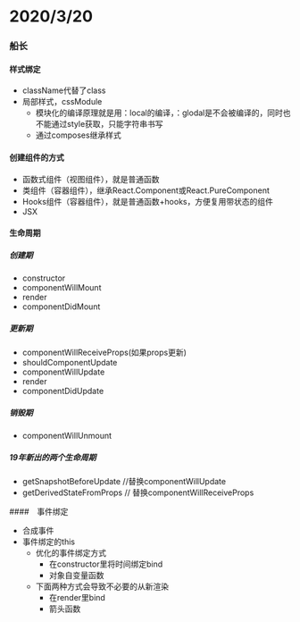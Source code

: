# 2020/3/20
### 船长
#### 样式绑定
- className代替了class
- 局部样式，cssModule
    - 模块化的编译原理就是用：local的编译，：glodal是不会被编译的，同时也不能通过style获取，只能字符串书写
    - 通过composes继承样式


#### 创建组件的方式
- 函数式组件（视图组件），就是普通函数
- 类组件（容器组件），继承React.Component或React.PureComponent
- Hooks组件（容器组件），就是普通函数+hooks，方便复用带状态的组件
- JSX
#### 生命周期
##### 创建期
- constructor
- componentWillMount
- render
- componentDidMount

##### 更新期
- componentWillReceiveProps(如果props更新)
- shouldComponentUpdate
- componentWillUpdate
- render
- componentDidUpdate

##### 销毁期
- componentWillUnmount

##### 19年新出的两个生命周期
- getSnapshotBeforeUpdate //替换componentWillUpdate
- getDerivedStateFromProps // 替换componentWillReceiveProps

####　事件绑定
- 合成事件
- 事件绑定的this
    - 优化的事件绑定方式
        - 在constructor里将时间绑定bind
        - 对象自变量函数
    - 下面两种方式会导致不必要的从新渲染
        - 在render里bind
        - 箭头函数